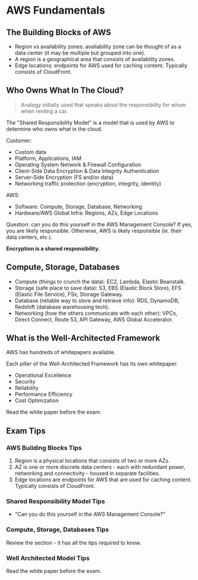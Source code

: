 # AWS Fundamentals

## The Building Blocks of AWS

- Region vs availability zones: availability zone can be thought of as a data center (it may be multiple but grouped into one).
- A region is a geographical area that consists of availability zones.
- Edge locations: endpoints for AWS used for caching content. Typically consists of CloudFront.

## Who Owns What In The Cloud?

> Analogy initially used that speaks about the responsibility for whom when renting a car.

The "Shared Responsibility Model" is a model that is used by AWS to determine who owns what in the cloud.

Customer:

- Custom data
- Platform, Applications, IAM
- Operating System Network & Firewall Configuration
- Client-Side Data Encryption & Data Integrity Authentication
- Server-Side Encryption (FS and/or data)
- Networking traffic protection (encryption, integrity, identity)

AWS:

- Software: Compute, Storage, Database, Networking
- Hardware/AWS Global Infra: Regions, AZs, Edge Locations

Question: can you do this yourself in the AWS Management Console? If yes, you are likely responsible. Otherwise, AWS is likely responsible (ie. their data centers, etc.).

**Encryption is a shared responsibility.**

## Compute, Storage, Databases

- Compute (things to crunch the data): EC2, Lambda, Elastic Beanstalk.
- Storage (safe place to save data): S3, EBS (Elastic Block Store), EFS (Elastic File Service), FSx, Storage Gateway.
- Database (reliable way to store and retrieve info): RDS, DynamoDB, Redshift (database warehousing tech).
- Networking (how the others communicate with each other): VPCs, Direct Connect, Route 53, API Gateway, AWS Global Accelerator.

## What is the Well-Architected Framework

AWS has hundreds of whitepapers available.

Each piller of the Well-Architected Framework has its own whitepaper.

- Operational Excellence
- Security
- Reliability
- Performance Efficiency
- Cost Optimization

Read the white paper before the exam.

## Exam Tips

### AWS Building Blocks Tips

1. Region is a physical locations that consists of two or more AZs.
2. AZ is one or more discrete data centers - each with redundant power, networking and connectivity - housed in separate facilities.
3. Edge locations are endpoints for AWS that are used for caching content. Typically consists of CloudFront.

### Shared Responsibility Model Tips

- "Can you do this yourself in the AWS Management Console?"

### Compute, Storage, Databases Tips

Review the section - it has all the tips required to know.

### Well Architected Model Tips

Read the white paper before the exam.
